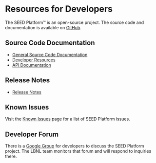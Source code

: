 # Resources for Developers

The SEED Platform&trade; is an open-source project. The source code and documentation is available on [GitHub](https://github.com/SEED-platform/seed).

## Source Code Documentation

- [General Source Code Documentation](http://seed-platform.readthedocs.org/en/stable/index.html)
- [Developer Resources](https://seed-platform.readthedocs.io/en/stable/developer_resources.html)
- [API Documentation](https://seed-platform.org/api/swagger/)

## Release Notes

- [Release Notes](https://github.com/SEED-platform/seed/releases)

## Known Issues

Visit the [Known Issues](known_issues.md) page for a list of SEED Platform issues.

## Developer Forum

There is a [Google Group](https://groups.google.com/forum/?hl=en#!forum/seed-platform-dev) for developers to discuss the SEED Platform project. The LBNL team monitors that forum and will respond to inquiries there.